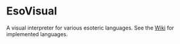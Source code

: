 # EsoVisual

A visual interpreter for various esoteric languages. See the [Wiki](https://github.com/Lykrast/EsoVisual/wiki) for implemented languages.
